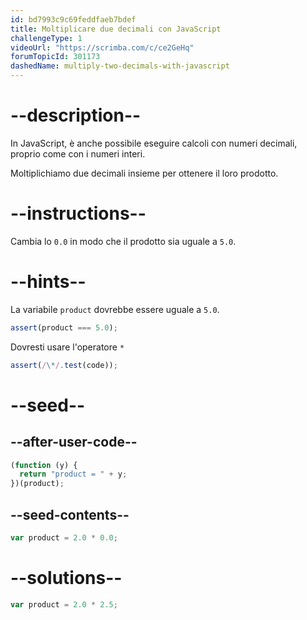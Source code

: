 ```yaml
---
id: bd7993c9c69feddfaeb7bdef
title: Moltiplicare due decimali con JavaScript
challengeType: 1
videoUrl: "https://scrimba.com/c/ce2GeHq"
forumTopicId: 301173
dashedName: multiply-two-decimals-with-javascript
---
```


# --description--

In JavaScript, è anche possibile eseguire calcoli con numeri decimali, proprio come con i numeri interi.

Moltiplichiamo due decimali insieme per ottenere il loro prodotto.

# --instructions--

Cambia lo `0.0` in modo che il prodotto sia uguale a `5.0`.

# --hints--

La variabile `product` dovrebbe essere uguale a `5.0`.

```js
assert(product === 5.0);
```

Dovresti usare l'operatore `*`

```js
assert(/\*/.test(code));
```

# --seed--

## --after-user-code--

```js
(function (y) {
  return "product = " + y;
})(product);
```

## --seed-contents--

```js
var product = 2.0 * 0.0;
```

# --solutions--

```js
var product = 2.0 * 2.5;
```
